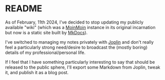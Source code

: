 # README

As of February, 11th 2024, I've decided to stop updating my publicly available "wiki" (which was a [MoinMoin](https://moinmo.in/) instance in its original incarnation but now is a static site built by [MkDocs](https://www.mkdocs.org/)).

I've switched to managing my notes privately with [Joplin](https://joplinapp.org/) and don't really feel a particularly strong need/desire to broadcast the (mostly boring) details of my professional/personal life.

If I feel that I have something particularly interesting to say that should be released to the public sphere, I'll export some Markdown from Joplin, tweak it, and publish it as a blog post.
